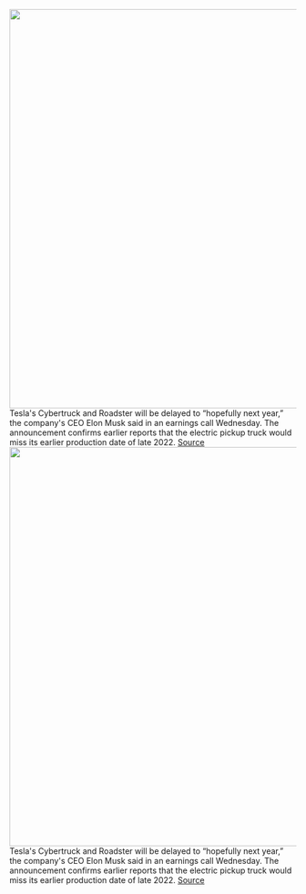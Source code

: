 <img src='https://cdn.vox-cdn.com/thumbor/1AVOMfKMMgZPZeXcetxdEx78dK4=/0x0:2160x1440/1200x800/filters:focal(908x548:1252x892)/cdn.vox-cdn.com/uploads/chorus_image/image/70436901/Cybertruck_6.0.jpg' width='700px' /><br/>
Tesla's Cybertruck and Roadster will be delayed to “hopefully next year,” the company's CEO Elon Musk said in an earnings call Wednesday. The announcement confirms earlier reports that the electric pickup truck would miss its earlier production date of late 2022.
<a href='https://www.theverge.com/2022/1/26/22903314/q4-2021-tesla-cybertruck-delayed-until-2023-elon-musk-earnings-call'> Source <a/><img src='https://cdn.vox-cdn.com/thumbor/1AVOMfKMMgZPZeXcetxdEx78dK4=/0x0:2160x1440/1200x800/filters:focal(908x548:1252x892)/cdn.vox-cdn.com/uploads/chorus_image/image/70436901/Cybertruck_6.0.jpg' width='700px' /><br/>
Tesla's Cybertruck and Roadster will be delayed to “hopefully next year,” the company's CEO Elon Musk said in an earnings call Wednesday. The announcement confirms earlier reports that the electric pickup truck would miss its earlier production date of late 2022.
<a href='https://www.theverge.com/2022/1/26/22903314/q4-2021-tesla-cybertruck-delayed-until-2023-elon-musk-earnings-call'> Source <a/>
